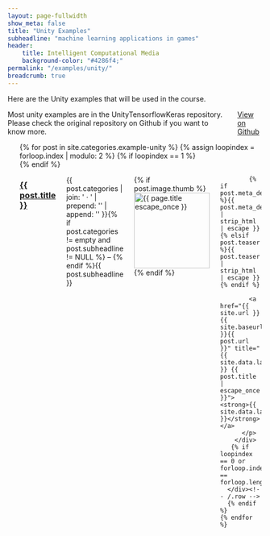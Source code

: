 ```yaml
---
layout: page-fullwidth
show_meta: false
title: "Unity Examples"
subheadline: "machine learning applications in games"
header:
    title: Intelligent Computational Media
    background-color: "#4286f4;"
permalink: "/examples/unity/"
breadcrumb: true
---
```


Here are the Unity examples that will be used in the course. 

<div class="row">
    <div class="medium-6 columns t10 medium-centered text-center panel">
	<div>
      Most unity examples are in the UnityTensorflowKeras repository. Please check the original repository on Github if you want to know more.
	  </div>
	  <div><a class = "radius button small" target="_blank" href = "https://github.com/tcmxx/UnityTensorflowKeras" >View on Github</a></div>
    </div>

</div><!-- /.row -->

<ul>
	{% for post in site.categories.example-unity %}
	  {% assign loopindex = forloop.index | modulo: 2 %}
	  {% if loopindex == 1 %}
		<div class="row">
	  {% endif %}
		<div class="small-6 columns">
		  <h3><a href="{{ site.url }}{{ site.baseurl }}{{ post.url }}">{{ post.title }}</a></h3>
		  <p class="subheadline">{{ post.categories | join: ' &middot; ' | prepend: '<span class="subheader">' | append: '</span>' }}{% if post.categories != empty and post.subheadline != NULL %} – {% endif %}{{ post.subheadline }}</p>
		  <p>
			{% if post.image.thumb %}<a href="{{ site.url }}{{ site.baseurl }}{{ post.url }}" title="{{ post.title | escape_once }}"><img src="{{ site.urlimg }}{{ post.image.thumb }}" class="alignleft" width="150" height="150" alt="{{ page.title escape_once }}"></a>{% endif %}

			{% if post.meta_description %}{{ post.meta_description | strip_html | escape }}{% elsif post.teaser %}{{ post.teaser | strip_html | escape }}{% endif %}

			<a href="{{ site.url }}{{ site.baseurl }}{{ post.url }}" title="{{ site.data.language.read }} {{ post.title | escape_once }}"><strong>{{ site.data.language.read_more }}</strong></a>
		  </p>
		</div>
	   {% if loopindex == 0 or forloop.index == forloop.length%}
	  </div><!-- /.row -->
	  {% endif %}
    {% endfor %}
</ul>